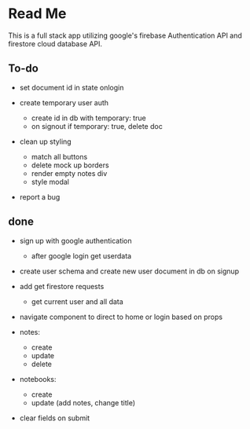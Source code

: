 # Read Me
This is a full stack app utilizing google's firebase Authentication API and firestore cloud database API.  

## To-do
- set document id in state onlogin
- create temporary user auth
    - create id in db with temporary: true
    - on signout if temporary: true, delete doc

- clean up styling
    - match all buttons
    - delete mock up borders
    - render empty notes div
    - style modal
- report a bug


## done
- sign up with google authentication
    - after google login get userdata
- create user schema and create new user document in db on signup
- add get firestore requests
    - get current user and all data
- navigate component to direct to home or login based on props
- notes:
    - create
    - update
    - delete

- notebooks: 
    - create
    - update (add notes, change title)
    
- clear fields on submit